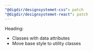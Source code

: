 ```yaml
---
"@digdir/designsystemet-css": patch
"@digdir/designsystemet-react": patch
---
```


Heading: 
- Classes with data attributes
- Move base style to utility classes
